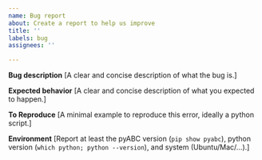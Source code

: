 ```yaml
---
name: Bug report
about: Create a report to help us improve
title: ''
labels: bug
assignees: ''

---
```


**Bug description**
[A clear and concise description of what the bug is.]

**Expected behavior**
[A clear and concise description of what you expected to happen.]

**To Reproduce**
[A minimal example to reproduce this error, ideally a python script.]

**Environment**
[Report at least the pyABC version (`pip show pyabc`),
python version (`which python; python --version`),
and system (Ubuntu/Mac/...).]
